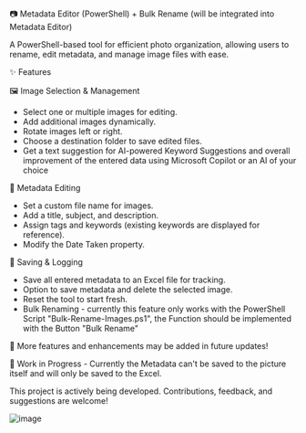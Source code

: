 📷 Metadata Editor (PowerShell) + Bulk Rename (will be integrated into Metadata Editor)

A PowerShell-based tool for efficient photo organization, allowing users to rename, edit metadata, and manage image files with ease.

✨ Features

🖼 Image Selection & Management

- Select one or multiple images for editing.
- Add additional images dynamically.
- Rotate images left or right.
- Choose a destination folder to save edited files.
- Get a text suggestion for AI-powered Keyword Suggestions and overall improvement of the entered data using Microsoft Copilot or an AI of your choice

📝 Metadata Editing

- Set a custom file name for images.
- Add a title, subject, and description.
- Assign tags and keywords (existing keywords are displayed for reference).
- Modify the Date Taken property.

📂 Saving & Logging

- Save all entered metadata to an Excel file for tracking.
- Option to save metadata and delete the selected image.
- Reset the tool to start fresh.
- Bulk Renaming - currently this feature only works with the PowerShell Script "Bulk-Rename-Images.ps1", the Function should be implemented with the Button "Bulk Rename"

📌 More features and enhancements may be added in future updates!

🚧 Work in Progress - Currently the Metadata can't be saved to the picture itself and will only be saved to the Excel.

This project is actively being developed. Contributions, feedback, and suggestions are welcome!

![image](https://github.com/user-attachments/assets/a3760fe8-5f00-4744-bc23-4f15e1ce4dce)
